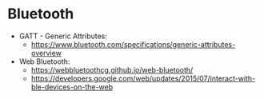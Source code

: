 # Bluetooth

- GATT - Generic Attributes: 
    - https://www.bluetooth.com/specifications/generic-attributes-overview
- Web Bluetooth:
    - https://webbluetoothcg.github.io/web-bluetooth/
    - https://developers.google.com/web/updates/2015/07/interact-with-ble-devices-on-the-web

